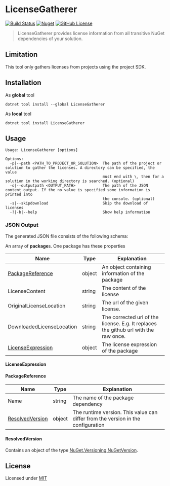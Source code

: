 # LicenseGatherer

[![Build Status](https://manne.visualstudio.com/public/_apis/build/status/manne.dotnet-license-gatherer?branchName=master)](https://manne.visualstudio.com/public/_build/latest?definitionId=1&branchName=master) [![Nuget](https://img.shields.io/nuget/v/LicenseGatherer?style=flat-square)](https://www.nuget.org/packages/LicenseGatherer/) [![GitHub License](https://img.shields.io/github/license/manne/dotnet-license-gatherer.svg?style=flat-square)](https://github.com/manne/dotnet-license-gatherer/blob/master/LICENSE.txt)

> LicenseGatherer provides license information from all transitive NuGet dependencies of your solution.

## Limitation

This tool only gathers licenses from projects using the project SDK.

## Installation

As **global** tool

```batch
dotnet tool install --global LicenseGatherer
```

As **local** tool

```batch
dotnet tool install LicenseGatherer
```

## Usage

```text
Usage: LicenseGatherer [options]

Options:
  -p|--path <PATH_TO_PROJECT_OR_SOLUTION>  The path of the project or solution to gather the licenses. A directory can be specified, the value
                                           must end with \, then for a solution in the working directory is searched. (optional)
  -o|--outputpath <OUTPUT_PATH>            The path of the JSON content output. If the no value is specified some information is printed into
                                           the console. (optional)
  -s|--skipdownload                        Skip the download of licenses
  -?|-h|--help                             Show help information
```

### JSON Output

The generated JSON file consists of the following schema:

An array of **package**s.
One package has these properties

| Name                                  | Type   | Explanation                                                                          |
|---------------------------------------|--------|--------------------------------------------------------------------------------------|
| [PackageReference](#packagereference) | object | An object containing information of the package                                      |
| LicenseContent                        | string | The content of the license                                                           |
| OriginalLicenseLocation               | string | The url of the given license.                                                        |
| DownloadedLicenseLocation             | string | The corrected url of the license. E.g. It replaces the github url with the raw once. |
| [LicenseExpression](#licenseexpression)                     | object | The license expression of the package                                                |

#### LicenseExpression

#### PackageReference

| Name                                | Type   | Explanation                                                                      |
|-------------------------------------|--------|----------------------------------------------------------------------------------|
| Name                                | string | The name of the package dependency                                               |
| [ResolvedVersion](#resolvedversion) | object | The runtime version. This value can differ from the version in the configuration |

#### ResolvedVersion

Contains an object of the type [NuGet.Versioning.NuGetVersion](https://github.com/NuGet/NuGet.Client/blob/dev/src/NuGet.Core/NuGet.Versioning/NuGetVersion.cs).

## License

Licensed under [MIT](LICENSE.txt)
